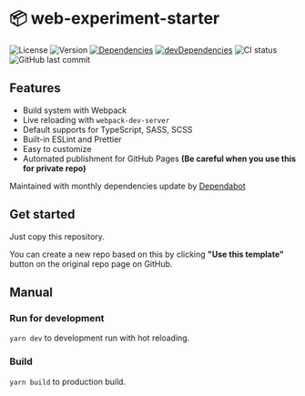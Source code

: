 # 📦 web-experiment-starter

![License](https://img.shields.io/github/license/nandenjin/web-experiment-starter?style=flat-square)
![Version](https://img.shields.io/github/package-json/v/nandenjin/web-experiment-starter?style=flat-square)
[![Dependencies](https://img.shields.io/david/nandenjin/web-experiment-starter?style=flat-square)](https://david-dm.org/nandenjin/web-experiment-starter)
[![devDependencies](https://img.shields.io/david/dev/nandenjin/web-experiment-starter?style=flat-square)](https://david-dm.org/nandenjin/web-experiment-starter?type=dev)
![CI status](https://img.shields.io/github/workflow/status/nandenjin/web-experiment-starter/CI?style=flat-square)
![GitHub last commit](https://img.shields.io/github/last-commit/nandenjin/web-experiment-starter?style=flat-square)

## Features

- Build system with Webpack
- Live reloading with `webpack-dev-server`
- Default supports for TypeScript, SASS, SCSS
- Built-in ESLint and Prettier
- Easy to customize
- Automated publishment for GitHub Pages **(Be careful when you use this for private repo)**

Maintained with monthly dependencies update by [Dependabot](https://help.github.com/en/github/administering-a-repository/keeping-your-dependencies-updated-automatically)

## Get started

Just copy this repository.

You can create a new repo based on this by clicking **"Use this template"** button on the original repo page on GitHub.

## Manual

### Run for development

`yarn dev` to development run with hot reloading.

### Build

`yarn build` to production build.
